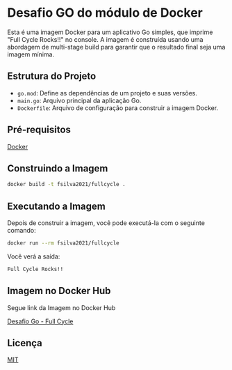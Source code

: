 
# Desafio GO do módulo de Docker

Esta é uma imagem Docker para um aplicativo Go simples, que imprime "Full Cycle Rocks!!" no console. A imagem é construída usando uma abordagem de multi-stage build para garantir que o resultado final seja uma imagem mínima.


## Estrutura do Projeto

- `go.mod`: Define as dependências de um projeto e suas versões.
- `main.go`: Arquivo principal da aplicação Go.
- `Dockerfile`: Arquivo de configuração para construir a imagem Docker.


## Pré-requisitos

[Docker](https://www.docker.com/get-started)

## Construindo a Imagem

```sh 
docker build -t fsilva2021/fullcycle .
```


## Executando a Imagem

Depois de construir a imagem, você pode executá-la com o seguinte comando:

```sh 
docker run --rm fsilva2021/fullcycle
```

Você verá a saída:

```sh 
Full Cycle Rocks!!
```
## Imagem no Docker Hub

Segue link da Imagem no Docker Hub

[Desafio Go - Full Cycle](https://hub.docker.com/repository/docker/fsilva2021/fullcycle/general)

## Licença

[MIT](https://choosealicense.com/licenses/mit/)
